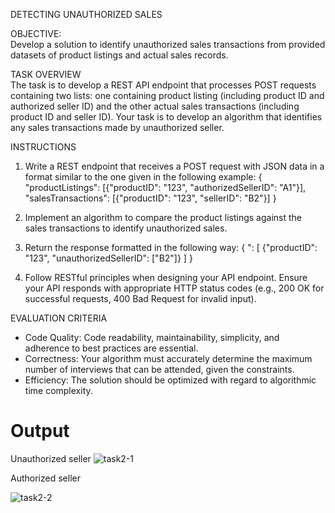 DETECTING UNAUTHORIZED SALES

OBJECTIVE:</br>
Develop a solution to identify unauthorized sales transactions from provided datasets of product listings and actual sales records.

TASK OVERVIEW</br>
The task is to develop a REST API endpoint that processes POST requests containing two lists: one containing product listing (including product ID and authorized seller ID) and the other actual sales transactions (including product ID and seller ID). Your task is to develop an algorithm that identifies any sales transactions made by unauthorized seller.

INSTRUCTIONS
1. Write a REST endpoint that receives a POST request with JSON data in a format similar to the one given in the following example:
{
  "productListings": [{"productID": "123", "authorizedSellerID": "A1"}],
  "salesTransactions": [{"productID": "123", "sellerID": "B2"}]
}

2. Implement an algorithm to compare the product listings against the sales transactions to identify unauthorized sales.
3. Return the response formatted in the following way:
{
  ": [
    {"productID": "123", "unauthorizedSellerID": ["B2"]}
  ]
}
4. Follow RESTful principles when designing your API endpoint. Ensure your API responds with appropriate HTTP status codes (e.g., 200 OK for successful requests, 400 Bad Request for invalid input).

EVALUATION CRITERIA
- Code Quality: Code readability, maintainability, simplicity, and adherence to best practices are essential.
- Correctness: Your algorithm must accurately determine the maximum number of interviews that can be attended, given the constraints.
- Efficiency: The solution should be optimized with regard to algorithmic time complexity.


<h1>Output</h1>

Unauthorized seller
![task2-1](https://github.com/klodovic/Detecting-Unauthorized-Sales/assets/61901937/67fed730-0834-4994-bca4-289033ccab71)


Authorized seller

![task2-2](https://github.com/klodovic/Detecting-Unauthorized-Sales/assets/61901937/d5175633-9273-4375-a0a5-f4bb03eed8b2)

